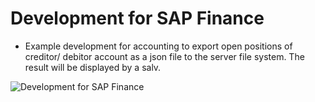 # Development for SAP Finance
- Example development for accounting to export open positions of creditor/ debitor account as a json file to the server file system. The result will be displayed by a salv.



![Development for SAP Finance](https://github.com/user-attachments/assets/23129373-3c04-4c23-9114-a229e5920621)
